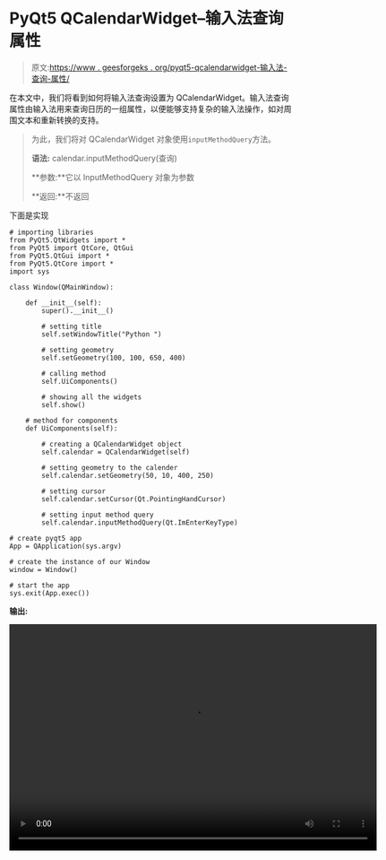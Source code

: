 # PyQt5 QCalendarWidget–输入法查询属性

> 原文:[https://www . geesforgeks . org/pyqt5-qcalendarwidget-输入法-查询-属性/](https://www.geeksforgeeks.org/pyqt5-qcalendarwidget-input-method-query-property/)

在本文中，我们将看到如何将输入法查询设置为 QCalendarWidget。输入法查询属性由输入法用来查询日历的一组属性，以便能够支持复杂的输入法操作，如对周围文本和重新转换的支持。

> 为此，我们将对 QCalendarWidget 对象使用`inputMethodQuery`方法。
> 
> **语法:** calendar.inputMethodQuery(查询)
> 
> **参数:**它以 InputMethodQuery 对象为参数
> 
> **返回:**不返回

下面是实现

```
# importing libraries
from PyQt5.QtWidgets import * 
from PyQt5 import QtCore, QtGui
from PyQt5.QtGui import * 
from PyQt5.QtCore import * 
import sys

class Window(QMainWindow):

    def __init__(self):
        super().__init__()

        # setting title
        self.setWindowTitle("Python ")

        # setting geometry
        self.setGeometry(100, 100, 650, 400)

        # calling method
        self.UiComponents()

        # showing all the widgets
        self.show()

    # method for components
    def UiComponents(self):

        # creating a QCalendarWidget object
        self.calendar = QCalendarWidget(self)

        # setting geometry to the calender
        self.calendar.setGeometry(50, 10, 400, 250)

        # setting cursor
        self.calendar.setCursor(Qt.PointingHandCursor)

        # setting input method query
        self.calendar.inputMethodQuery(Qt.ImEnterKeyType)

# create pyqt5 app
App = QApplication(sys.argv)

# create the instance of our Window
window = Window()

# start the app
sys.exit(App.exec())
```

**输出:**

<video class="wp-video-shortcode" id="video-428654-1" width="656" height="404" preload="metadata" controls=""><source type="video/mp4" src="https://media.geeksforgeeks.org/wp-content/uploads/20200610181852/Python-2020-06-10-18-18-25.mp4?_=1">[https://media.geeksforgeeks.org/wp-content/uploads/20200610181852/Python-2020-06-10-18-18-25.mp4](https://media.geeksforgeeks.org/wp-content/uploads/20200610181852/Python-2020-06-10-18-18-25.mp4)</video>